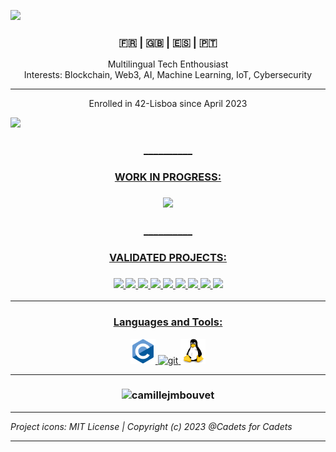 <img src="https://i.postimg.cc/fTg7y4Bd/GHbanner-1.png"></img>
<!-- "https://i.postimg.cc/fTg7y4Bd/GHbanner-1.png" -->

<h3 align="center">🇫🇷 | 🇬🇧 | 🇪🇸 | 🇵🇹<br></h3>
<p align="center">Multilingual Tech Enthousiast<br>Interests: Blockchain, Web3, AI, Machine Learning, IoT, Cybersecurity</p>
  
___________________

<p align="center">Enrolled in 42-Lisboa since April 2023</p>
<a href="https://github.com/CamilleJMBouvet/Common-Core-42-Lisboa"><img src="https://i.postimg.cc/3JL1G0Jd/Common-core-1.png"></img>
<!-- "https://i.postimg.cc/fTg7y4Bd/GHbanner-1.png" -->
  
<h3 align="center">__________</h3>
<h3 align="center">WORK IN PROGRESS:<br></h3>
<h3 align="center">
  <img src="https://raw.githubusercontent.com/ayogun/42-project-badges/main/badges/cppe.png"></img></h3>

<h3 align="center">__________</h3>
<h3 align="center">VALIDATED PROJECTS:<br></h3>
<h3 align="center">
  <a href="https://github.com/CamilleJMBouvet/Common-Core-42-Lisboa/tree/master/philo"><img src="https://raw.githubusercontent.com/ayogun/42-project-badges/main/badges/philosopherse.png"></img>
   <a href="https://github.com/CamilleJMBouvet/Common-Core-42-Lisboa/tree/master/minishell"><img src="https://raw.githubusercontent.com/ayogun/42-project-badges/main/badges/minishelle.png"></img>
  <a href="https://github.com/CamilleJMBouvet/Common-Core-42-Lisboa/tree/master/pipex"><img src="https://raw.githubusercontent.com/byaliego/42-project-badges/main/badges/pipexm.png"></img>
  <a href="https://github.com/CamilleJMBouvet/Common-Core-42-Lisboa/tree/master/fract-ol"><img src="https://raw.githubusercontent.com/byaliego/42-project-badges/main/badges/fract-olm.png"></img>
  <a href="https://github.com/CamilleJMBouvet/Common-Core-42-Lisboa/tree/master/push_swap"><img src="https://raw.githubusercontent.com/byaliego/42-project-badges/main/badges/push_swape.png"></img>
  <img src="https://raw.githubusercontent.com/byaliego/42-project-badges/main/badges/born2beroote.png"></img>
  <a href="https://github.com/CamilleJMBouvet/Common-Core-42-Lisboa/tree/master/get_next_line"><img src="https://raw.githubusercontent.com/byaliego/42-project-badges/main/badges/get_next_linem.png"></img>
  <a href="https://github.com/CamilleJMBouvet/Common-Core-42-Lisboa/tree/master/ft_printf"><img src="https://raw.githubusercontent.com/byaliego/42-project-badges/main/badges/ft_printfe.png"></img>
  <a href="https://github.com/CamilleJMBouvet/Common-Core-42-Lisboa/tree/master/Libft"><img src="https://raw.githubusercontent.com/byaliego/42-project-badges/main/badges/libftm.png"></img></h3>

___________________


<h3 align="center">Languages and Tools:</h3>
<p align="center"> <a href="https://www.cprogramming.com/" target="_blank" rel="noreferrer"> <img src="https://raw.githubusercontent.com/devicons/devicon/master/icons/c/c-original.svg" alt="c" width="40" height="40"/> </a> <a href="https://git-scm.com/" target="_blank" rel="noreferrer"> <img src="https://www.vectorlogo.zone/logos/git-scm/git-scm-icon.svg" alt="git" width="40" height="40"/> </a> <a href="https://www.linux.org/" target="_blank" rel="noreferrer"> <img src="https://raw.githubusercontent.com/devicons/devicon/master/icons/linux/linux-original.svg" alt="linux" width="40" height="40"/> </a></p>

___________________

<h3 align="center"><img src="https://github-readme-streak-stats.herokuapp.com/?user=camillejmbouvet&" alt="camillejmbouvet"</img></h3>


___________________
<i>Project icons: MIT License | Copyright (c) 2023 @Cadets for Cadets</i>

___________________
